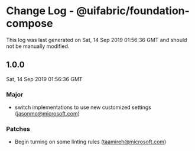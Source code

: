 # Change Log - @uifabric/foundation-compose

This log was last generated on Sat, 14 Sep 2019 01:56:36 GMT and should not be manually modified.

## 1.0.0
Sat, 14 Sep 2019 01:56:36 GMT

### Major

- switch implementations to use new customized settings (jasonmo@microsoft.com)
### Patches

- Begin turning on some linting rules (taamireh@microsoft.com)